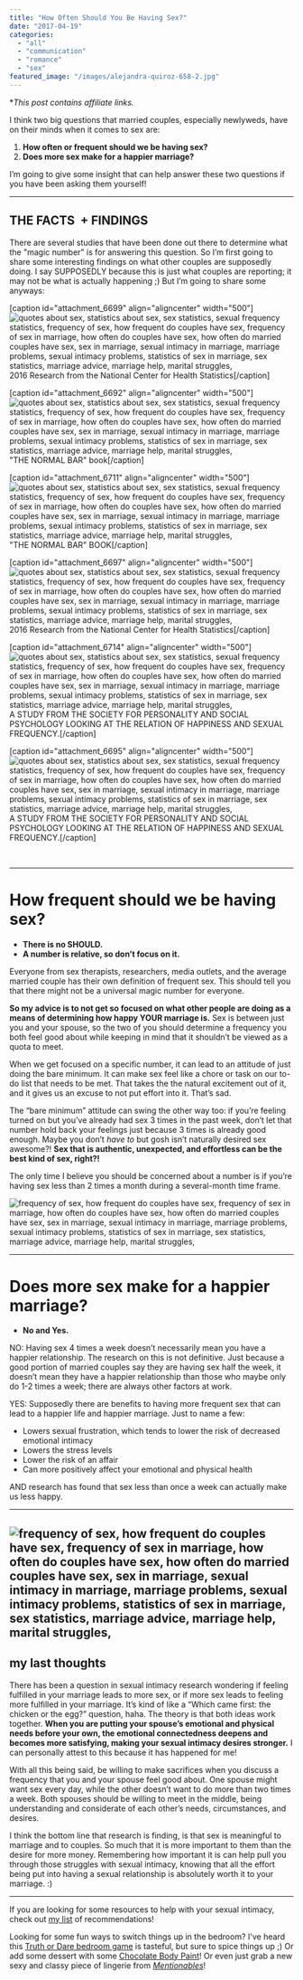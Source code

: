 ```yaml
---
title: "How Often Should You Be Having Sex?"
date: "2017-04-19"
categories: 
  - "all"
  - "communication"
  - "romance"
  - "sex"
featured_image: "/images/alejandra-quiroz-658-2.jpg"
---
```


\*_This post contains affiliate links._ 

I think two big questions that married couples, especially newlyweds, have on their minds when it comes to sex are:

1. **How often or frequent should we be having sex?**
2. **Does more sex make for a happier marriage?**

I’m going to give some insight that can help answer these two questions if you have been asking them yourself!

* * *

## THE FACTS  + FINDINGS

There are several studies that have been done out there to determine what the "magic number" is for answering this question. So I’m first going to share some interesting findings on what other couples are supposedly doing. I say SUPPOSEDLY because this is just what couples are reporting; it may not be what is actually happening ;) But I’m going to share some anyways:

\[caption id="attachment\_6699" align="aligncenter" width="500"\]![quotes about sex, statistics about sex, sex statistics, sexual frequency statistics, frequency of sex, how frequent do couples have sex, frequency of sex in marriage, how often do couples have sex, how often do married couples have sex, sex in marriage, sexual intimacy in marriage, marriage problems, sexual intimacy problems, statistics of sex in marriage, sex statistics, marriage advice, marriage help, marital struggles, ](/images/average-couple-has-sex-98-times-a-year-1.png) 2016 Research from the National Center for Health Statistics\[/caption\]

\[caption id="attachment\_6692" align="aligncenter" width="500"\]![quotes about sex, statistics about sex, sex statistics, sexual frequency statistics, frequency of sex, how frequent do couples have sex, frequency of sex in marriage, how often do couples have sex, how often do married couples have sex, sex in marriage, sexual intimacy in marriage, marriage problems, sexual intimacy problems, statistics of sex in marriage, sex statistics, marriage advice, marriage help, marital struggles, ](/images/7.5-of-maried-people-have-daly-sex.png) "THE NORMAL BAR" book\[/caption\]

\[caption id="attachment\_6711" align="aligncenter" width="500"\]![quotes about sex, statistics about sex, sex statistics, sexual frequency statistics, frequency of sex, how frequent do couples have sex, frequency of sex in marriage, how often do couples have sex, how often do married couples have sex, sex in marriage, sexual intimacy in marriage, marriage problems, sexual intimacy problems, statistics of sex in marriage, sex statistics, marriage advice, marriage help, marital struggles,](/images/40-of-spouses-sex-frequency-fact-5.png) "THE NORMAL BAR" BOOK\[/caption\]

\[caption id="attachment\_6697" align="aligncenter" width="500"\]![quotes about sex, statistics about sex, sex statistics, sexual frequency statistics, frequency of sex, how frequent do couples have sex, frequency of sex in marriage, how often do couples have sex, how often do married couples have sex, sex in marriage, sexual intimacy in marriage, marriage problems, sexual intimacy problems, statistics of sex in marriage, sex statistics, marriage advice, marriage help, marital struggles, ](/images/48-of-women-want-regular-sex.png) 2016 Research from the National Center for Health Statistics\[/caption\]

\[caption id="attachment\_6714" align="aligncenter" width="500"\]![quotes about sex, statistics about sex, sex statistics, sexual frequency statistics, frequency of sex, how frequent do couples have sex, frequency of sex in marriage, how often do couples have sex, how often do married couples have sex, sex in marriage, sexual intimacy in marriage, marriage problems, sexual intimacy problems, statistics of sex in marriage, sex statistics, marriage advice, marriage help, marital struggles, ](/images/30000-defined-frequent-sex-once-a-week-3.png) A STUDY FROM THE SOCIETY FOR PERSONALITY AND SOCIAL PSYCHOLOGY LOOKING AT THE RELATION OF HAPPINESS AND SEXUAL FREQUENCY.\[/caption\]

\[caption id="attachment\_6695" align="aligncenter" width="500"\]![quotes about sex, statistics about sex, sex statistics, sexual frequency statistics, frequency of sex, how frequent do couples have sex, frequency of sex in marriage, how often do couples have sex, how often do married couples have sex, sex in marriage, sexual intimacy in marriage, marriage problems, sexual intimacy problems, statistics of sex in marriage, sex statistics, marriage advice, marriage help, marital struggles, ](/images/frequent-sex-satisfaction-more-than-wealth.png) A STUDY FROM THE SOCIETY FOR PERSONALITY AND SOCIAL PSYCHOLOGY LOOKING AT THE RELATION OF HAPPINESS AND SEXUAL FREQUENCY.\[/caption\]

 

* * *

# How frequent should we be having sex?

- **There is no SHOULD.**
- **A number is relative, so don’t focus on it.**

Everyone from sex therapists, researchers, media outlets, and the average married couple has their own definition of frequent sex. This should tell you that there might not be a universal magic number for everyone.

**So my advice is to not get so focused on what other people are doing as a means of determining how happy YOUR marriage is.** Sex is between just you and your spouse, so the two of you should determine a frequency you both feel good about while keeping in mind that it shouldn’t be viewed as a quota to meet.

When we get focused on a specific number, it can lead to an attitude of just doing the bare minimum. It can make sex feel like a chore or task on our to-do list that needs to be met. That takes the the natural excitement out of it, and it gives us an excuse to not put effort into it. That’s sad.

The “bare minimum” attitude can swing the other way too: if you’re feeling turned on but you’ve already had sex 3 times in the past week, don’t let that number hold back your feelings just because 3 times is already good enough. Maybe you don’t _have to_ but gosh isn’t naturally desired sex awesome?! **Sex that is authentic, unexpected, and effortless can be the best kind of sex, right?!**

The only time I believe you should be concerned about a number is if you’re having sex less than 2 times a month during a several-month time frame.

![frequency of sex, how frequent do couples have sex, frequency of sex in marriage, how often do couples have sex, how often do married couples have sex, sex in marriage, sexual intimacy in marriage, marriage problems, sexual intimacy problems, statistics of sex in marriage, sex statistics, marriage advice, marriage help, marital struggles, ](/images/bekah-russom-232003.jpg)

* * *

# Does more sex make for a happier marriage?

- **No and Yes.**

NO: Having sex 4 times a week doesn’t necessarily mean you have a happier relationship. The research on this is not definitive. Just because a good portion of married couples say they are having sex half the week, it doesn’t mean they have a happier relationship than those who maybe only do 1-2 times a week; there are always other factors at work.

YES: Supposedly there are benefits to having more frequent sex that can lead to a happier life and happier marriage. Just to name a few:

- Lowers sexual frustration, which tends to lower the risk of decreased emotional intimacy
- Lowers the stress levels
- Lower the risk of an affair
- Can more positively affect your emotional and physical health

AND research has found that sex less than once a week can actually make us less happy.

* * *

## ![frequency of sex, how frequent do couples have sex, frequency of sex in marriage, how often do couples have sex, how often do married couples have sex, sex in marriage, sexual intimacy in marriage, marriage problems, sexual intimacy problems, statistics of sex in marriage, sex statistics, marriage advice, marriage help, marital struggles, ](/images/madi-robson-113922-2.jpg)

## my last thoughts

There has been a question in sexual intimacy research wondering if feeling fulfilled in your marriage leads to more sex, or if more sex leads to feeling more fulfilled in your marriage. It’s kind of like a “Which came first: the chicken or the egg?” question, haha. The theory is that both ideas work together. **When you are putting your spouse’s emotional and physical needs before your own, the emotional connectedness deepens and becomes more satisfying, making your sexual intimacy desires stronger.** I can personally attest to this because it has happened for me!

With all this being said, be willing to make sacrifices when you discuss a frequency that you and your spouse feel good about. One spouse might want sex every day, while the other doesn’t want to do more than two times a week. Both spouses should be willing to meet in the middle, being understanding and considerate of each other’s needs, circumstances, and desires.

I think the bottom line that research is finding, is that sex is meaningful to marriage and to couples. So much that it is more important to them than the desire for more money. Remembering how important it is can help pull you through those struggles with sexual intimacy, knowing that all the effort being put into having a sexual relationship is absolutely worth it to your marriage. :)

* * *

If you are looking for some resources to help with your sexual intimacy, check out [my list](https://freshlymarried.com/video-books-i-recommend-for-sexual-intimacy-help/) of recommendations!

Looking for some fun ways to switch things up in the bedroom? I've heard this [Truth or Dare bedroom game](https://amzn.to/2qHN0T7) is tasteful, but sure to spice things up ;) Or add some dessert with some [Chocolate Body Paint](https://amzn.to/2JZ0y5A)! Or even just grab a new sexy and classy piece of lingerie from [_Mentionables_](https://shopmentionables.com?afmc=1j)!
